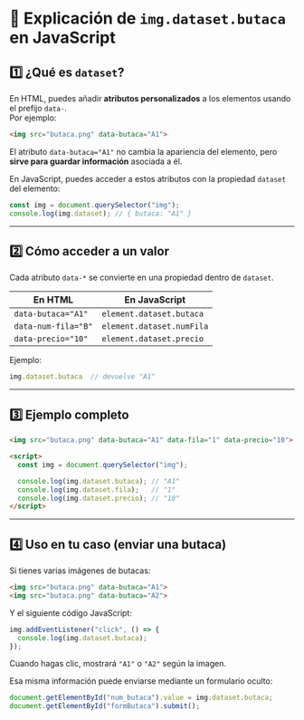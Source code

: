 # 🧠 Explicación de `img.dataset.butaca` en JavaScript

## 1️⃣ ¿Qué es `dataset`?

En HTML, puedes añadir **atributos personalizados** a los elementos usando el prefijo `data-`.  
Por ejemplo:

```html
<img src="butaca.png" data-butaca="A1">
```

El atributo `data-butaca="A1"` no cambia la apariencia del elemento, pero **sirve para guardar información** asociada a él.

En JavaScript, puedes acceder a estos atributos con la propiedad `dataset` del elemento:

```js
const img = document.querySelector("img");
console.log(img.dataset); // { butaca: "A1" }
```

---

## 2️⃣ Cómo acceder a un valor

Cada atributo `data-*` se convierte en una propiedad dentro de `dataset`.

| En HTML | En JavaScript |
|----------|---------------|
| `data-butaca="A1"` | `element.dataset.butaca` |
| `data-num-fila="B"` | `element.dataset.numFila` |
| `data-precio="10"` | `element.dataset.precio` |

Ejemplo:

```js
img.dataset.butaca  // devuelve "A1"
```

---

## 3️⃣ Ejemplo completo

```html
<img src="butaca.png" data-butaca="A1" data-fila="1" data-precio="10">

<script>
  const img = document.querySelector("img");

  console.log(img.dataset.butaca); // "A1"
  console.log(img.dataset.fila);   // "1"
  console.log(img.dataset.precio); // "10"
</script>
```

---

## 4️⃣ Uso en tu caso (enviar una butaca)

Si tienes varias imágenes de butacas:

```html
<img src="butaca.png" data-butaca="A1">
<img src="butaca.png" data-butaca="A2">
```

Y el siguiente código JavaScript:

```js
img.addEventListener("click", () => {
  console.log(img.dataset.butaca);
});
```

Cuando hagas clic, mostrará `"A1"` o `"A2"` según la imagen.

Esa misma información puede enviarse mediante un formulario oculto:

```js
document.getElementById("num_butaca").value = img.dataset.butaca;
document.getElementById("formButaca").submit();
```
